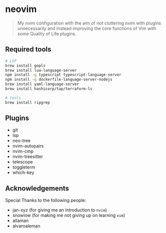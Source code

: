 # neovim

>My nvim configuration with the aim of not cluttering nvim with plugins unnecessarily and instead improving the core functions of Vim with some Quality of Life plugins.

## Required tools

```bash
# LSP
brew install gopls
brew install lua-language-server
npm install -g typescript typescript-language-server
npm install -g dockerfile-language-server-nodejs
brew install yaml-language-server
brew install hashicorp/tap/terraform-ls

# tools
brew install ripgrep
```

## Plugins

* git
* lsp
* neo-tree
* nvim-autopairs
* nvim-cmp
* nvim-treesitter
* telescope
* toggleterm
* which-key

## Acknowledgements

Special Thanks to the following people:

* jan-xyz (for giving me an introduction to `nvim`)
* snowiow (for making me not giving up on learning `vim`)
* allaman
* alvaroaleman
